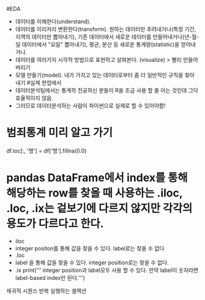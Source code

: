 #EDA
* 데이터를 이해한다(understand).
* 데이터를 이리저리 변환한다(transform). 원하는 데이터만 추려내거나(특정 기간, 지역의 데이터만 뽑아내기), 기존 데이터에서 새로운 데이터를 만들어내거나(년-월-일 데이터에서 "요일" 뽑아내기), 평균, 분산 등 새로운 통계량(statistic)을 얻어내거나.
* 데이터를 여러가지 시각적 방법으로 표현하고 살펴본다. (visualize) > 빨리 만들어 버리기
* 모델 만들기(model). 내가 가지고 있는 데이터로부터 좀 더 일반적인 규칙을 찾아내기
#실제 현업에서
* 데이터분석팀에서는 통계학 전공하신 분들이 R을 조금 사용 할 줄 아는 것인데
그닥 효율적이지 않음.
* 그러므로 데이터분석하는 사람이 파이썬으로 실제로 할 수 있어야함!




# 범죄통계 미리 알고 가기

df.loc[:, '명'] = df['명'].fillna(0.0)
# pandas DataFrame에서 index를 통해 해당하는 row를 찾을 때 사용하는 .iloc, .loc, .ix는 겉보기에 다르지 않지만 각각의 용도가 다르다고 한다.
* iloc
* integer positon를 통해 값을 찾을 수 있다. label로는 찾을 수 없다
* .loc
* label 을 통해 값을 찾을 수 있다. integer position로는 찾을 수 없다.
* .ix
print(''' integer position과 label모두 사용 할 수 있다. 만약 label이 숫자라면 label-based index만 된다.''')

재귀적 시퀀스
반복
실행하는 셀렉션
